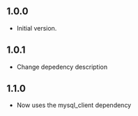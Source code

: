 ## 1.0.0

- Initial version.

## 1.0.1

- Change depedency description

## 1.1.0

- Now uses the mysql_client dependency